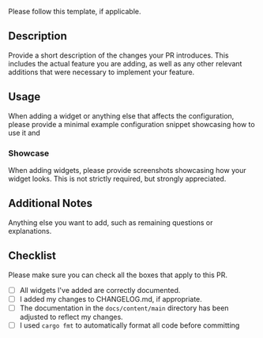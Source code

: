 Please follow this template, if applicable.

## Description

Provide a short description of the changes your PR introduces.
This includes the actual feature you are adding,
as well as any other relevant additions that were necessary to implement your feature.

## Usage

When adding a widget or anything else that affects the configuration,
please provide a minimal example configuration snippet showcasing how to use it and

### Showcase

When adding widgets, please provide screenshots showcasing how your widget looks.
This is not strictly required, but strongly appreciated.

## Additional Notes

Anything else you want to add, such as remaining questions or explanations.

## Checklist

Please make sure you can check all the boxes that apply to this PR.

- [ ] All widgets I've added are correctly documented.
- [ ] I added my changes to CHANGELOG.md, if appropriate.
- [ ] The documentation in the `docs/content/main` directory has been adjusted to reflect my changes.
- [ ] I used `cargo fmt` to automatically format all code before committing
